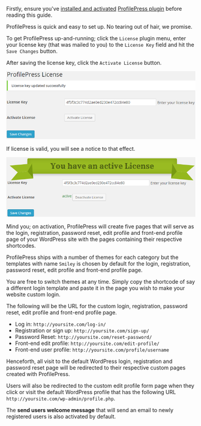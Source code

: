 Firstly, ensure you've [installed and activated](installation.md) [ProfilePress plugin](http://profilepress.net/pricing/) before reading this guide.


ProfilePress is quick and easy to set up. No tearing out of hair, we promise.


To get ProfilePress up-and-running; click the `License` plugin menu, enter your license key (that was mailed to you) to the `License Key` field and hit the `Save Changes` button.


After saving the license key, click the `Activate License` button.

![Enter license key](img/activate-license.png)


If license is valid, you will see a notice to that effect.

![Enter license key](img/active-license.png)


Mind you; on activation, ProfilePress will create five pages that will serve as the login, registration, password reset, edit profile and front-end profile page of your WordPress site with the pages containing their respective shortcodes.

ProfilePress ships with a number of themes for each category but the templates with name `Smiley` is chosen by default for the login, registration, password reset, edit profile and front-end profile page.


You are free to switch themes at any time. Simply copy the shortcode of say a different login template and paste it in the page you wish to make your website custom login.


The following will be the URL for the custom login, registration, password reset, edit profile and front-end profile page.

* Log in: `http://yoursite.com/log-in/`
* Registration or sign up: `http://yoursite.com/sign-up/`
* Password Reset: `http://yoursite.com/reset-password/`
* Front-end edit profile: `http://yoursite.com/edit-profile/`
* Front-end user profile: `http://yoursite.com/profile/username`


Henceforth, all visit to the default WordPress login, registration and password reset page will be redirected to their respective custom pages created with ProfilePress.


Users will also be redirected to the custom edit profile form page when they click or visit the default WordPress profile that has the following URL `http://yoursite.com/wp-admin/profile.php`.


The **send users welcome message** that will send an email to newly registered users is also activated by default.
